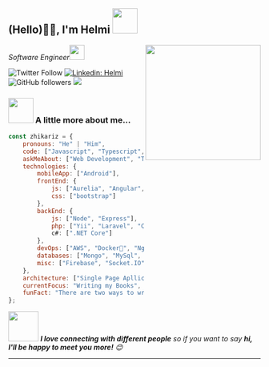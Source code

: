 <h2>(Hello)🙏🏻, I'm Helmi <img src="https://media.giphy.com/media/12oufCB0MyZ1Go/giphy.gif" width="50"></h2>
<img align='right' src="https://media.giphy.com/media/M9gbBd9nbDrOTu1Mqx/giphy.gif" width="230">
<p><em>Software Engineer<img src="https://media.giphy.com/media/WUlplcMpOCEmTGBtBW/giphy.gif" width="30"> 
</em></p>

![Twitter Follow](https://img.shields.io/twitter/follow/misteranmol?label=Follow)
[![Linkedin: Helmi](https://img.shields.io/badge/-anmol-blue?style=flat-square&logo=Linkedin&logoColor=white&link=https://www.linkedin.com/in/zhikariz/)](https://www.linkedin.com/in/zhikariz/)
![GitHub followers](https://img.shields.io/github/followers/zhikariz?label=Follow&style=social)
![](https://visitor-badge.glitch.me/badge?page_id=zhikariz.zhikariz)

### <img src="https://media.giphy.com/media/VgCDAzcKvsR6OM0uWg/giphy.gif" width="50"> A little more about me...  

```javascript
const zhikariz = {
    pronouns: "He" | "Him",
    code: ["Javascript", "Typescript", "ASP.NET", "Java", "PHP", "Kotlin", "Pascal"],
    askMeAbout: ["Web Development", "Tech", "App Dev", "Karate"],
    technologies: {
        mobileApp: ["Android"],
        frontEnd: {
            js: ["Aurelia", "Angular", "Vue", "React"],
            css: ["bootstrap"]
        },
        backEnd: {
            js: ["Node", "Express"],
            php: ["Yii", "Laravel", "CodeIgniter"],
            c#: [".NET Core"]
        },
        devOps: ["AWS", "Docker🐳", "Nginx"],
        databases: ["Mongo", "MySql", "Sqlite", "Sql Server", "PostgreSql"],
        misc: ["Firebase", "Socket.IO"]
    },
    architecture: ["Single Page Apllications"],
    currentFocus: "Writing my Books",
    funFact: "There are two ways to write error-free programs; only the third one works"
};
```

<img src="https://media.giphy.com/media/LnQjpWaON8nhr21vNW/giphy.gif" width="60"> <em><b>I love connecting with different people</b> so if you want to say <b>hi, I'll be happy to meet you more!</b> 😊</em>

---
<!--START_SECTION:waka-->


<!--END_SECTION:waka-->
